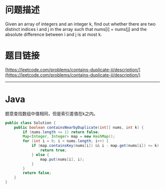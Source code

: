 # 问题描述

Given an array of integers and an integer k, find out whether there are two distinct indices i and j in the array such that nums\[i\] = nums\[j\] and the absolute difference between i and j is at most k.

# 题目链接

[https://leetcode.com/problems/contains-duplicate-ii/description/](https://leetcode.com/problems/contains-duplicate-ii/description/)

---

# Java

题意查找数组中值相同，但是索引差值在k之内。

```java
public class Solution {
    public boolean containsNearbyDuplicate(int[] nums, int k) {
        if (nums.length <= 1) return false;
        Map<Integer, Integer> map = new HashMap();
        for (int i = 0; i < nums.length; i++) {
            if (map.containsKey(nums[i]) && i - map.get(nums[i]) <= k) {
                return true;
            } else {
                map.put(nums[i], i);
            }
        }
        return false;
    }
}
```



